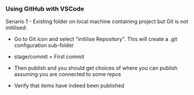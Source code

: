 ### Using GitHub with VSCode

Senario 1 - Existing folder on local machine containing project but Git is not initilised:

* Go to Git icon and select "initilise Repository". This will create a .git configuration sub-folder

* stage/commit = First commit

* Then publish and you should get choices of where you can publish assuming you are connected to some repos

* Verify that items have indeed been published
